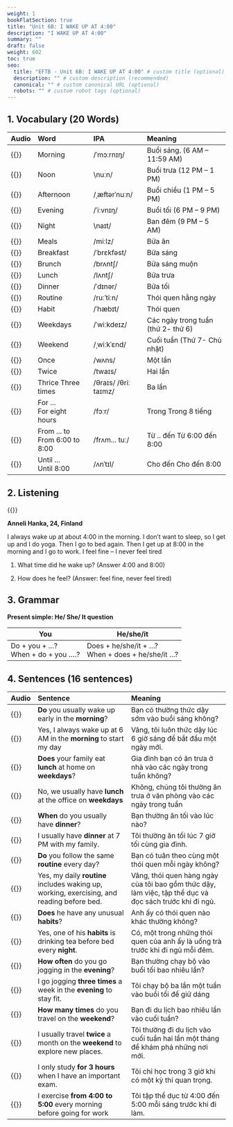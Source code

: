 ```yaml
---
weight: 1
bookFlatSection: true
title: "Unit 6B: I WAKE UP AT 4:00"
description: "I WAKE UP AT 4:00"
summary: ""
draft: false
weight: 602
toc: true
seo:
  title: "EFTB - Unit 6B: I WAKE UP AT 4:00" # custom title (optional)
  description: "" # custom description (recommended)
  canonical: "" # custom canonical URL (optional)
  robots: "" # custom robot tags (optional)
---
```


## 1. Vocabulary (20 Words)

| Audio                                                                                            | Word                                | IPA                  | Meaning                            |
| :----------------------------------------------------------------------------------------------- | :---------------------------------- | :------------------- | :--------------------------------- |
| {{<audio-player src="audio/unit6b/vocabularies/00_morning.wav">}}                                | Morning                             | /ˈmɔːrnɪŋ/           | Buổi sáng. (6 AM – 11:59 AM)       |
| {{<audio-player src="audio/unit6b/vocabularies/01_noon.wav">}}                                   | Noon                                | \nuːn/               | Buổi trưa (12 PM – 1 PM)           |
| {{<audio-player src="audio/unit6b/vocabularies/02_afternoon.wav">}}                              | Afternoon                           | /ˌæftərˈnuːn/        | Buổi chiều (1 PM – 5 PM)           |
| {{<audio-player src="audio/unit6b/vocabularies/03_evening.wav">}}                                | Evening                             | /ˈiːvnɪŋ/            | Buổi tối (6 PM – 9 PM)             |
| {{<audio-player src="audio/unit6b/vocabularies/04_night.wav">}}                                  | Night                               | \naɪt/               | Ban đêm (9 PM – 5 AM)              |
| {{<audio-player src="audio/unit6b/vocabularies/05_meals.wav">}}                                  | Meals                               | /miːlz/              | Bữa ăn                             |
| {{<audio-player src="audio/unit6b/vocabularies/06_breakfast.wav">}}                              | Breakfast                           | /ˈbrɛkfəst/          | Bữa sáng                           |
| {{<audio-player src="audio/unit6b/vocabularies/07_brunch.wav">}}                                 | Brunch                              | /brʌntʃ/             | Bữa sáng muộn                      |
| {{<audio-player src="audio/unit6b/vocabularies/08_lunch.wav">}}                                  | Lunch                               | /lʌntʃ/              | Bữa trưa                           |
| {{<audio-player src="audio/unit6b/vocabularies/09_dinner.wav">}}                                 | Dinner                              | /ˈdɪnər/             | Bữa tối                            |
| {{<audio-player src="audio/unit6b/vocabularies/10_routine.wav">}}                                | Routine                             | /ruːˈtiːn/           | Thói quen hằng ngày                |
| {{<audio-player src="audio/unit6b/vocabularies/11_habit.wav">}}                                  | Habit                               | /ˈhæbɪt/             | Thói quen                          |
| {{<audio-player src="audio/unit6b/vocabularies/12_weekdays.wav">}}                               | Weekdays                            | /ˈwiːkdeɪz/          | Các ngày trong tuần (thứ 2- thứ 6) |
| {{<audio-player src="audio/unit6b/vocabularies/13_weekend.wav">}}                                | Weekend                             | /ˌwiːkˈɛnd/          | Cuối tuần (Thứ 7- Chủ nhật)        |
| {{<audio-player src="audio/unit6b/vocabularies/14_once.wav">}}                                   | Once                                | /wʌns/               | Một lần                            |
| {{<audio-player src="audio/unit6b/vocabularies/15_twice.wav">}}                                  | Twice                               | /twaɪs/              | Hai lần                            |
| {{<audio-player src="audio/unit6b/vocabularies/16_thrice.wav">}}                                 | Thrice Three times                  | /θraɪs/ /θriː taɪmz/ | Ba lần                             |
| {{<audio-player src="audio/unit6b/vocabularies/17_for__br_for_eight_hours.wav">}}                | For ... <br/> For eight hours       | /fɔːr/               | Trong Trong 8 tiếng                |
| {{<audio-player src="audio/unit6b/vocabularies/18_from___to_br_from_6_oclock_to_8_oclock.wav">}} | From ... to <br/> From 6:00 to 8:00 | /frʌm... tuː/        | Từ .. đến Từ 6:00 đến 8:00         |
| {{<audio-player src="audio/unit6b/vocabularies/19_until__br_until_8_oclock.wav">}}               | Until ... <br/> Until 8:00          | /ʌnˈtɪl/             | Cho đến Cho đến 8:00               |

## 2. Listening

{{<audio-with-controls src="audio/unit6b/listening/listening.wav">}}

**Anneli Hanka, 24, Finland**

I always wake up at about 4:00 in the morning. I don’t want to sleep, so I get
up and I do yoga. Then I go to bed again. Then I get up at 8:00 in the morning
and I go to work. I feel fine – I never feel tired

1. What time did he wake up? (Answer 4:00 and 8:00)

2. How does he feel? (Answer: feel fine, never feel tired)

## 3. Grammar

**Present simple: He/ She/ It question**

| You                                     | He/she/it                                             |
| --------------------------------------- | ----------------------------------------------------- |
| Do + you + ...?<br/>When + do + you ….? | Does + he/she/it + …?<br/> When + does + he/she/it …? |

## 4. Sentences (16 sentences)

| Audio                                                                                                                                    | **Sentence**                                                                               | **Meaning**                                                                                             |
| :--------------------------------------------------------------------------------------------------------------------------------------- | :----------------------------------------------------------------------------------------- | :------------------------------------------------------------------------------------------------------ |
| {{<audio-player src="audio/unit6b/sentences/00_do_you_usually_wake_up_early_in_the_morning.wav">}}                                       | **Do** you usually wake up early in the **morning**?                                       | Bạn có thường thức dậy sớm vào buổi sáng không?                                                         |
| {{<audio-player src="audio/unit6b/sentences/01_yes_i_always_wake_up_at_6_am_in_the_morning_to_start_my_day.wav">}}                       | Yes, I always wake up at 6 AM in the **morning** to start my day                           | Vâng, tôi luôn thức dậy lúc 6 giờ sáng để bắt đầu một ngày mới.                                         |
| {{<audio-player src="audio/unit6b/sentences/02_does_your_family_eat_lunch_at_home_on_weekdays.wav">}}                                    | **Does** your family eat **lunch** at home on **weekdays**?                                | Gia đình bạn có ăn trưa ở nhà vào các ngày trong tuần không?                                            |
| {{<audio-player src="audio/unit6b/sentences/03_no_we_usually_have_lunch_at_the_office_on_weekdays.wav">}}                                | No, we usually have **lunch** at the office on **weekdays**                                | Không, chúng tôi thường ăn trưa ở văn phòng vào các ngày trong tuần                                     |
| {{<audio-player src="audio/unit6b/sentences/04_when_do_you_usually_have_dinner.wav">}}                                                   | **When** do you usually have **dinner**?                                                   | Bạn thường ăn tối vào lúc nào?                                                                          |
| {{<audio-player src="audio/unit6b/sentences/05_i_usually_have_dinner_at_7_pm_with_my_family.wav">}}                                      | I usually have **dinner** at 7 PM with my family.                                          | Tôi thường ăn tối lúc 7 giờ tối cùng gia đình.                                                          |
| {{<audio-player src="audio/unit6b/sentences/06_do_you_follow_the_same_routine_every_day.wav">}}                                          | **Do** you follow the same **routine** every day?                                          | Bạn có tuân theo cùng một thói quen mỗi ngày không?                                                     |
| {{<audio-player src="audio/unit6b/sentences/07_yes_my_daily_routine_includes_waking_up_working_exercising_and_reading_before_bed.wav">}} | Yes, my daily **routine** includes waking up, working, exercising, and reading before bed. | Vâng, thói quen hàng ngày của tôi bao gồm thức dậy, làm việc, tập thể dục và đọc sách trước khi đi ngủ. |
| {{<audio-player src="audio/unit6b/sentences/08_does_he_have_any_unusual_habits.wav">}}                                                   | **Does** he have any unusual **habits**?                                                   | Anh ấy có thói quen nào khác thường không?                                                              |
| {{<audio-player src="audio/unit6b/sentences/09_yes_one_of_his_habits_is_drinking_tea_before_bed_every_night.wav">}}                      | Yes, one of his **habits** is drinking tea before bed every **night**.                     | Có, một trong những thói quen của anh ấy là uống trà trước khi đi ngủ mỗi đêm.                          |
| {{<audio-player src="audio/unit6b/sentences/10_how_often_do_you_go_jogging_in_the_evening.wav">}}                                        | **How often** do you go jogging in the **evening**?                                        | Bạn thường chạy bộ vào buổi tối bao nhiêu lần?                                                          |
| {{<audio-player src="audio/unit6b/sentences/11_i_go_jogging_three_times_a_week_in_the_evening_to_stay_fit.wav">}}                        | I go jogging **three times** a week in the **evening** to stay fit.                        | Tôi chạy bộ ba lần một tuần vào buổi tối để giữ dáng                                                    |
| {{<audio-player src="audio/unit6b/sentences/12_how_many_times_do_you_travel_on_the_weekend.wav">}}                                       | **How many times** do you travel on the **weekend**?                                       | Bạn đi du lịch bao nhiêu lần vào cuối tuần?                                                             |
| {{<audio-player src="audio/unit6b/sentences/13_i_usually_travel_twice_a_month_on_the_weekend_to_explore_new_places.wav">}}               | I usually travel **twice** a month on the **weekend** to explore new places.               | Tôi thường đi du lịch vào cuối tuần hai lần một tháng để khám phá những nơi mới.                        |
| {{<audio-player src="audio/unit6b/sentences/14_i_only_study_for_3_hours_when_i_have_an_important_exam.wav">}}                            | I only study **for 3 hours** when I have an important exam.                                | Tôi chỉ học trong 3 giờ khi có một kỳ thi quan trọng.                                                   |
| {{<audio-player src="audio/unit6b/sentences/15_i_exercise_from_4_oclock_to_5_oclock_every_morning_before_going_for_work.wav">}}          | I exercise **from 4:00 to 5:00** every morning before going for work                       | Tôi tập thể dục từ 4:00 đến 5:00 mỗi sáng trước khi đi làm.                                             |
